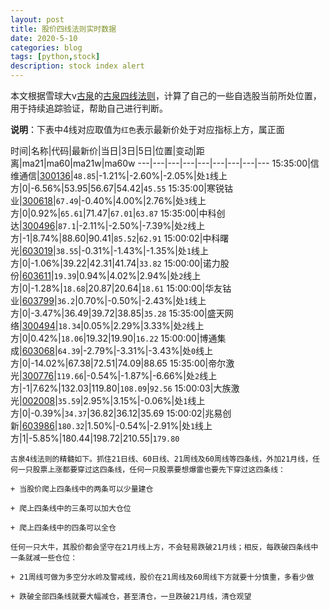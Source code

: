 ```yaml
---
layout: post
title: 股价四线法则实时数据
date: 2020-5-10
categories: blog
tags: [python,stock]
description: stock index alert
---
```



本文根据雪球大v[古泉](https://xueqiu.com/u/7148646888)的[古泉四线法则](https://xueqiu.com/7148646888/130498192)，计算了自己的一些自选股当前所处位置，用于持续追踪验证，帮助自己进行判断。

**说明**：下表中4线对应取值为`红色`表示最新价处于对应指标上方，属正面

时间|名称|代码|最新价|当日|3日|5日|位置|变动|距离|ma21|ma60|ma21w|ma60w
---|---|---|---|---|---|---|---|---
15:35:00|信维通信|[300136](https://xueqiu.com/S/SZ300136)|`48.85`|-1.21%|-2.60%|-2.05%|处`1`线上方|0|-6.56%|53.95|56.67|54.42|`45.55`
15:35:00|寒锐钴业|[300618](https://xueqiu.com/S/SZ300618)|`67.49`|-0.40%|4.00%|2.76%|处`3`线上方|0|0.92%|`65.61`|71.47|`67.01`|`63.87`
15:35:00|中科创达|[300496](https://xueqiu.com/S/SZ300496)|`87.1`|-2.11%|-2.50%|-7.39%|处`2`线上方|-1|8.74%|88.60|90.41|`85.52`|`62.91`
15:00:02|中科曙光|[603019](https://xueqiu.com/S/SH603019)|`38.55`|-0.31%|-1.43%|-1.35%|处`1`线上方|0|-1.06%|39.22|42.31|41.74|`33.82`
15:00:00|诺力股份|[603611](https://xueqiu.com/S/SH603611)|`19.39`|0.94%|4.02%|2.94%|处`2`线上方|0|-1.28%|`18.68`|20.87|20.64|`18.61`
15:00:00|华友钴业|[603799](https://xueqiu.com/S/SH603799)|`36.2`|0.70%|-0.50%|-2.43%|处`1`线上方|0|-3.47%|36.49|39.72|38.85|`35.28`
15:35:00|盛天网络|[300494](https://xueqiu.com/S/SZ300494)|`18.34`|0.05%|2.29%|3.33%|处`2`线上方|0|0.42%|`18.06`|19.32|19.90|`16.22`
15:00:00|博通集成|[603068](https://xueqiu.com/S/SH603068)|`64.39`|-2.79%|-3.31%|-3.43%|处`0`线上方|0|-14.02%|67.38|72.51|74.09|88.65
15:35:00|帝尔激光|[300776](https://xueqiu.com/S/SZ300776)|`119.66`|-0.54%|-1.87%|-6.66%|处`2`线上方|-1|7.62%|132.03|119.80|`108.09`|`92.56`
15:00:03|大族激光|[002008](https://xueqiu.com/S/SZ002008)|`35.59`|2.95%|3.15%|-0.06%|处`1`线上方|0|-0.39%|`34.37`|36.82|36.12|35.69
15:00:02|兆易创新|[603986](https://xueqiu.com/S/SH603986)|`180.32`|1.50%|-0.54%|-2.91%|处`1`线上方|1|-5.85%|180.44|198.72|210.55|`179.80`

```
古泉4线法则的精髓如下。抓住21日线、60日线、21周线及60周线等四条线，外加21月线，任何一只股票上涨都要穿过这四条线，任何一只股票要想爆雷也要先下穿过这四条线：

+ 当股价爬上四条线中的两条可以少量建仓

+ 爬上四条线中的三条可以加大仓位

+ 爬上四条线中的四条可以全仓

任何一只大牛，其股价都会坚守在21月线上方，不会轻易跌破21月线；相反，每跌破四条线中一条就减一些仓位：

+ 21周线可做为多空分水岭及警戒线，股价在21周线及60周线下方就要十分慎重，多看少做

+ 跌破全部四条线就要大幅减仓，甚至清仓，一旦跌破21月线，清仓观望
```